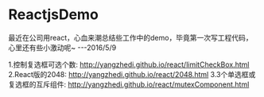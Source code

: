 # ReactjsDemo

最近在公司用react，心血来潮总结些工作中的demo，毕竟第一次写工程代码，心里还有些小激动呢~     ---2016/5/9

1.控制复选框可选个数: http://yangzhedi.github.io/react/limitCheckBox.html
2.React版的2048: http://yangzhedi.github.io/react/2048.html
3.3个单选框或复选框的互斥组件: http://yangzhedi.github.io/react/mutexComponent.html